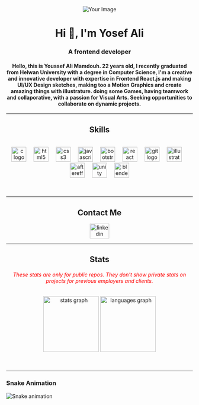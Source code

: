 <div id="" align="center">
  <img src="https://github.com/user-attachments/assets/547d3c74-4639-4a2e-b883-4a3b09488e70" alt="Your Image" />
</div>

<h1 align="center">Hi 👋, I'm Yosef Ali </h1>
<h3 align="center">A frontend developer</h3>
<h4 align="center">Hello, this is Youssef Ali Mamdouh. 22 years old, I recently graduated from Helwan University with a degree in Computer Science, I'm a creative and innovative developer with expertise in Frontend React.js and making UI/UX Design sketches, making too a Motion Graphics and create amazing things with illustrature. doing some Games, having teamwork and collaporative, with a passion for Visual Arts. Seeking opportunities to collaborate on dynamic projects.</h4>

<hr>

<!-- TECHS -->

<h2 align="center">Skills</h2>

<div align="center">
  <br>
  <div align="center">
    <img src="https://cdn.jsdelivr.net/gh/devicons/devicon/icons/c/c-original.svg" height="40" alt="c logo" />
    <img width="12" />
    <img src="https://cdn.jsdelivr.net/gh/devicons/devicon/icons/html5/html5-original.svg" height="40" alt="html5 logo" />
    <img width="12" />
    <img src="https://cdn.jsdelivr.net/gh/devicons/devicon/icons/css3/css3-original.svg" height="40" alt="css3 logo" />
    <img width="12" />
    <img src="https://cdn.jsdelivr.net/gh/devicons/devicon/icons/javascript/javascript-original.svg" height="40" alt="javascript logo" />
    <img width="12" />
    <img src="https://cdn.jsdelivr.net/gh/devicons/devicon/icons/bootstrap/bootstrap-original.svg" height="40" alt="bootstrap logo" />
    <img width="12" />
    <img src="https://cdn.jsdelivr.net/gh/devicons/devicon/icons/react/react-original.svg" height="40" alt="react logo" />
    <img width="12" />
    <img src="https://cdn.jsdelivr.net/gh/devicons/devicon/icons/git/git-original.svg" height="40" alt="git logo" />
    <img width="12" />
    <img src="https://cdn.jsdelivr.net/gh/devicons/devicon/icons/illustrator/illustrator-plain.svg" height="40" alt="illustrator logo" />
    <img width="12" />
    <img src="https://cdn.jsdelivr.net/gh/devicons/devicon/icons/aftereffects/aftereffects-original.svg" height="40" alt="aftereffects logo" />
    <img width="12" />
    <img src="https://cdn.jsdelivr.net/gh/devicons/devicon/icons/unity/unity-original.svg" height="40" alt="unity logo" />
    <img width="12" />
    <img src="https://cdn.jsdelivr.net/gh/devicons/devicon/icons/blender/blender-original.svg" height="40" alt="blender logo" />
  </div>
</div>

<br />
<br />
<hr>

<!-- SOCIALS -->

<h2 align="center">Contact Me</h2>
<p align="center">
  <a href="https://www.linkedin.com/in/youssef-ali-840227217/" target="_blank">
    <img src="https://raw.githubusercontent.com/maurodesouza/profile-readme-generator/master/src/assets/icons/social/linkedin/default.svg" width="52" height="40" alt="linkedin logo" />
  </a>
</p>

<hr>

<!-- STATS -->

<div align="center" margin="100px 0 0 0">
  <h2 align="center">Stats</h2>
  <h6 style="color:red">These stats are only for public repos. They don't show private stats on projects for previous employers and clients.</h6>
  <div align="center">
    <img src="https://github-readme-stats.vercel.app/api?username=Yo445&hide_title=false&hide_rank=false&show_icons=true&include_all_commits=true&count_private=true&disable_animations=false&theme=dracula&locale=en&hide_border=false&order=1" height="150" alt="stats graph" />
    <img src="https://github-readme-stats.vercel.app/api/top-langs?username=Yo445&locale=en&hide_title=false&layout=compact&card_width=320&langs_count=5&theme=dracula&hide_border=false&order=2" height="150" alt="languages graph" />
  </div>
</div>

<br />
<br />
<hr>

<!-- Snake Animation -->
### Snake Animation

<img src="https://raw.githubusercontent.com/Yo445/Yo445/output/snake.svg" alt="Snake animation" />
